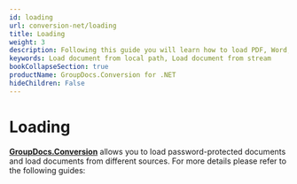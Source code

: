 ```yaml
---
id: loading
url: conversion-net/loading
title: Loading
weight: 3
description: Following this guide you will learn how to load PDF, Word, Excel, PowerPoint documents by local file path, stream or third-party storage for further processing with GroupDocs.Conversion for .NET API.
keywords: Load document from local path, Load document from stream
bookCollapseSection: true
productName: GroupDocs.Conversion for .NET
hideChildren: False
---
```


# Loading


[**GroupDocs.Conversion**](https://products.groupdocs.com/conversion/net) allows you to load password-protected documents and load documents from different sources. For more details please refer to the following guides:

